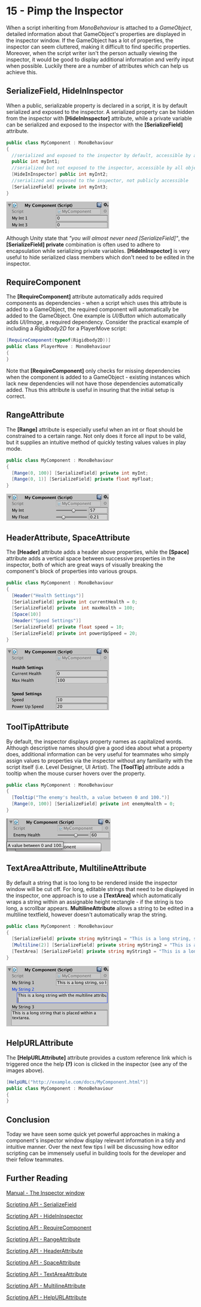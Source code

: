 # 15 - Pimp the Inspector

When a script inheriting from *MonoBehaviour* is attached to a *GameObject*, detailed information about that GameObject's properties are displayed in the inspector window. If the GameObject has a lot of properties, the inspector can seem cluttered, making it difficult to find specific properties. Moreover, when the script writer isn't the person actually viewing the inspector, it would be good to display additional information and verify input when possible. Luckily there are a number of attributes which can help us achieve this.

## SerializeField, HideInInspector

When a public, serializable property is declared in a script, it is by default serialized and exposed to the inspector. A serialized property can be hidden from the inspector with **[HideInInspector]** attribute, while a private variable can be serialized and exposed to the inspector with the **[SerializeField]** attribute.

```C#
public class MyComponent : MonoBehaviour
{
  //serialized and exposed to the inspector by default, accessible by all objects with a reference of this instance
  public int myInt1;
  //serialized but not exposed to the inspector, accessible by all objects with a reference of this instance
  [HideInInspector] public int myInt2;
  //serialized and exposed to the inspector, not publicly accessible
  [SerializeField] private int myInt3;
}
```

![](images/pimpTheInspector1.png)

Although Unity state that *"you will almost never need [SerializeField]"*, the **[SerializeField] private** combination is often used to adhere to encapsulation while serializing private variables. **[HideInInspector]** is very useful to hide serialized class members which don't need to be edited in the inspector.

## RequireComponent

The **[RequireComponent]** attribute automatically adds required components as dependencies - when a script which uses this attribute is added to a GameObject, the required component will automatically be added to the GameObject. One example is *UI/Button* which automatically adds *UI/Image*, a required dependency. Consider the practical example of including a *Rigidbody2D* for a PlayerMove script:

```C#
[RequireComponent(typeof(Rigidbody2D))]
public class PlayerMove : MonoBehaviour
{
}
```

Note that **[RequireComponent]** only checks for missing dependencies when the component is added to a GameObject - existing instances which lack new dependencies will not have those dependencies automatically added. Thus this attribute is useful in insuring that the initial setup is correct.

## RangeAttribute

The **[Range]** attribute is especially useful when an int or float should be constrained to a certain range. Not only does it force all input to be valid, but it supplies an intuitive method of quickly testing values values in play mode.

```C#
public class MyComponent : MonoBehaviour
{
  [Range(0, 100)] [SerializeField] private int myInt;
  [Range(0, 1)] [SerializeField] private float myFloat;
}
```

![](images/pimpTheInspector2.png)

## HeaderAttribute, SpaceAttribute

The **[Header]** attribute adds a header above properties, while the **[Space]** attribute adds a vertical space between successive properties in the inspector, both of which are great ways of visually breaking the component's block of properties into various groups.

```C#
public class MyComponent : MonoBehaviour
{
  [Header("Health Settings")]
  [SerializeField] private int currentHealth = 0;
  [SerializeField] private  int maxHealth = 100;
  [Space(10)]
  [Header("Speed Settings")]
  [SerializeField] private float speed = 10;
  [SerializeField] private int powerUpSpeed = 20;
}
```

![](images/pimpTheInspector3.png)

## ToolTipAttribute

By default, the inspector displays property names as capitalized words. Although descriptive names should give a good idea about what a property does, additional information can be very useful for teammates who simply assign values to properties via the inspector without any familiarity with the script itself (i.e. Level Designer, UI Artist). The **[ToolTip]** attribute adds a tooltip when the mouse curser hovers over the property.

```C#
public class MyComponent : MonoBehaviour
{
  [Tooltip("The enemy's health, a value between 0 and 100.")]
  [Range(0, 100)] [SerializeField] private int enemyHealth = 0;
}
```

![](images/pimpTheInspector4.png)

## TextAreaAttribute, MultilineAttribute

By default a string that is too long to be rendered inside the inspector window will be cut off. For long, editable strings that need to be displayed in the inspector, one approach is to use a **[TextArea]** which automatically wraps a string within an assignable height rectangle - if the string is too long, a scrollbar appears. **MultilineAttribute** allows a string to be edited in a multiline textfield, however doesn't automatically wrap the string.

```C#
public class MyComponent : MonoBehaviour
{
  [SerializeField] private string myString1 = "This is a long string, so long that it cannot fit within the inspector window.";
  [Multiline(2)] [SerializeField] private string myString2 = "This is a long string with the multiline attribute that still doesn't fit inside the inspector.";
  [TextArea] [SerializeField] private string myString3 = "This is a long string that is placed within a TextArea.";
}
```

![](images/pimpTheInspector5.png)

## HelpURLAttribute

The **[HelpURLAttribute]** attribute provides a custom reference link which is triggered once the help **(?)** icon is clicked in the inspector (see any of the images above).

```C#
[HelpURL("http://example.com/docs/MyComponent.html")]
public class MyComponent : MonoBehaviour
{
}
```

## Conclusion

Today we have seen some quick yet powerful approaches in making a component's inspector window display relevant information in a tidy and intuitive manner. Over the next few tips I will be discussing how editor scripting can be immensely useful in building tools for the developer and their fellow teammates.

## Further Reading

[Manual - The Inspector window](https://docs.unity3d.com/Manual/UsingTheInspector.html)

[Scripting API - SerializeField](https://docs.unity3d.com/ScriptReference/SerializeField.html)

[Scripting API - HideInInspector](https://docs.unity3d.com/ScriptReference/HideInInspector.html)

[Scripting API - RequireComponent](https://docs.unity3d.com/ScriptReference/RequireComponent.html)

[Scripting API - RangeAttribute](https://docs.unity3d.com/ScriptReference/RangeAttribute.html)

[Scripting API - HeaderAttribute](https://docs.unity3d.com/ScriptReference/HeaderAttribute.html)

[Scripting API - SpaceAttribute](https://docs.unity3d.com/ScriptReference/SpaceAttribute.html)

[Scripting API - TextAreaAttribute](https://docs.unity3d.com/ScriptReference/TextAreaAttribute.html)

[Scripting API - MultilineAttribute](https://docs.unity3d.com/ScriptReference/MultilineAttribute.html)

[Scripting API - HelpURLAttribute](https://docs.unity3d.com/ScriptReference/HelpURLAttribute.html)
